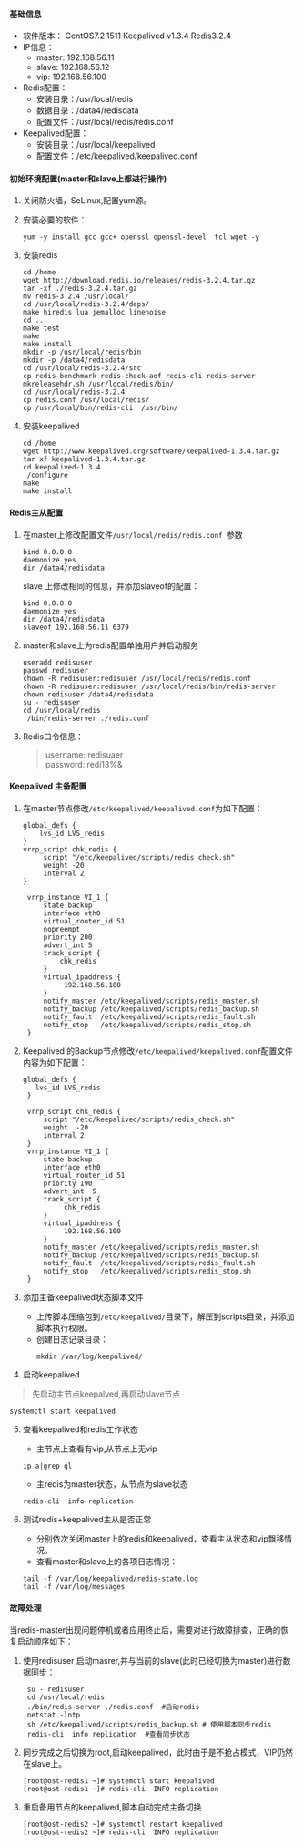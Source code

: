 #### 基础信息
- 软件版本：
  CentOS7.2.1511 Keepalived v1.3.4      Redis3.2.4
- IP信息：
  - master: 192.168.56.11
  - slave: 192.168.56.12
  - vip: 192.168.56.100
- Redis配置：
  - 安装目录：/usr/local/redis
  - 数据目录：/data4/redisdata
  - 配置文件：/usr/local/redis/redis.conf 
- Keepalived配置：
  - 安装目录：/usr/local/keepalived
  - 配置文件：/etc/keepalived/keepalived.conf

#### 初始环境配置(master和slave上都进行操作)
1. 关闭防火墙，SeLinux,配置yum源。
2. 安装必要的软件：
 
   ```
   yum -y install gcc gcc+ openssl openssl-devel  tcl wget -y
   ```
   
3. 安装redis
   
   ```
   cd /home
   wget http://download.redis.io/releases/redis-3.2.4.tar.gz
   tar -xf ./redis-3.2.4.tar.gz
   mv redis-3.2.4 /usr/local/
   cd /usr/local/redis-3.2.4/deps/
   make hiredis lua jemalloc linenoise
   cd ..
   make test
   make 
   make install
   mkdir -p /usr/local/redis/bin
   mkdir -p /data4/redisdata
   cd /usr/local/redis-3.2.4/src
   cp redis-benchmark redis-check-aof redis-cli redis-server mkreleasehdr.sh /usr/local/redis/bin/
   cd /usr/local/redis-3.2.4
   cp redis.conf /usr/local/redis/
   cp /usr/local/bin/redis-cli  /usr/bin/

4. 安装keepalived
   
   ```
   cd /home
   wget http://www.keepalived.org/software/keepalived-1.3.4.tar.gz
   tar xf keepalived-1.3.4.tar.gz 
   cd keepalived-1.3.4
   ./configure 
   make
   make install
   ```
    
#### Redis主从配置
1. 在master上修改配置文件`/usr/local/redis/redis.conf `参数
   
   ```
   bind 0.0.0.0
   daemonize yes
   dir /data4/redisdata
   ```
   slave 上修改相同的信息，并添加slaveof的配置：
   
   ```
   bind 0.0.0.0
   daemonize yes
   dir /data4/redisdata
   slaveof 192.168.56.11 6379
   ```
   
2. master和slave上为redis配置单独用户并启动服务
   
   ```
   useradd redisuser
   passwd redisuser
   chown -R redisuser:redisuser /usr/local/redis/redis.conf
   chown -R redisuser:redisuser /usr/local/redis/bin/redis-server
   chown redisuser /data4/redisdata
   su - redisuser
   cd /usr/local/redis
   ./bin/redis-server ./redis.conf
   ```
3. Redis口令信息：
   > username: redisuaer   
   > password: redi13%&
   
#### Keepalived 主备配置
1. 在master节点修改`/etc/keepalived/keepalived.conf`为如下配置：

   ```
   global_defs {
       lvs_id LVS_redis
   }
   vrrp_script chk_redis { 
        script "/etc/keepalived/scripts/redis_check.sh"
        weight -20
        interval 2                                     
   } 

    vrrp_instance VI_1 { 
        state backup                            
        interface eth0                          
        virtual_router_id 51
        nopreempt
        priority 200      
        advert_int 5                      
        track_script { 
            chk_redis                     
        } 
        virtual_ipaddress { 
             192.168.56.100
        }
        notify_master /etc/keepalived/scripts/redis_master.sh
        notify_backup /etc/keepalived/scripts/redis_backup.sh
        notify_fault  /etc/keepalived/scripts/redis_fault.sh
        notify_stop   /etc/keepalived/scripts/redis_stop.sh 
    }
    ```
    
2. Keepalived 的Backup节点修改`/etc/keepalived/keepalived.conf`配置文件内容为如下配置：
   
   ```
   global_defs {
      lvs_id LVS_redis
    }

    vrrp_script chk_redis { 
        script "/etc/keepalived/scripts/redis_check.sh"   
        weight  -20 
        interval 2                                       
    } 
    vrrp_instance VI_1 { 
        state backup                                
        interface eth0                              
        virtual_router_id 51 
        priority 190    
        advert_int  5                            
        track_script { 
             chk_redis                   
        } 
        virtual_ipaddress { 
             192.168.56.100                    
        } 
        notify_master /etc/keepalived/scripts/redis_master.sh
        notify_backup /etc/keepalived/scripts/redis_backup.sh
        notify_fault  /etc/keepalived/scripts/redis_fault.sh
        notify_stop   /etc/keepalived/scripts/redis_stop.sh 
    }

3. 添加主备keepalived状态脚本文件
   - 上传脚本压缩包到`/etc/keepalived/`目录下，解压到scripts目录，并添加脚本执行权限。
   - 创建日志记录目录：
     ```
     mkdir /var/log/keepalived/
     ```
4. 启动keepalived
  > 先启动主节点keepalved,再启动slave节点
   
   ```
   systemctl start keepalived
   ```
5. 查看keepalived和redis工作状态
   - 主节点上查看有vip,从节点上无vip
   
   ```
   ip a|grep gl
   ```
   - 主redis为master状态，从节点为slave状态
   ```
   redis-cli  info replication
   ```
   
6. 测试redis+keepalived主从是否正常
   - 分别依次关闭master上的redis和keepalived，查看主从状态和vip飘移情况。
   - 查看master和slave上的各项日志情况：
   
   ```
   tail -f /var/log/keepalived/redis-state.log 
   tail -f /var/log/messages
   ```
   
 #### 故障处理
 当redis-master出现问题停机或者应用终止后，需要对进行故障排查，正确的恢复启动顺序如下：
 1. 使用redisuser 启动masrer,并与当前的slave(此时已经切换为master)进行数据同步：
    
	```
	 su - redisuser 
     cd /usr/local/redis
     ./bin/redis-server ./redis.conf  #启动redis
     netstat -lntp
     sh /etc/keepalived/scripts/redis_backup.sh # 使用脚本同步redis
     redis-cli  info replication  #查看同步状态
	```
 2. 同步完成之后切换为root,启动keepalived，此时由于是不抢占模式，VIP仍然在slave上。
    
	```
	[root@ost-redis1 ~]# systemctl start keepalived
	[root@ost-redis1 ~]# redis-cli  INFO replication
	```
 3. 重启备用节点的keepalived,脚本自动完成主备切换
    
	```
	[root@ost-redis2 ~]# systemctl restart keepalived
	[root@ost-redis2 ~]# redis-cli  INFO replication
    ```
